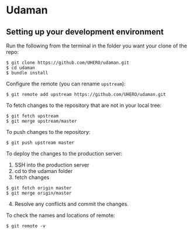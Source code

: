 Udaman
====

Setting up your development environment
----

Run the following from the terminal in the folder you want your clone of the repo:

```
$ git clone https://github.com/UHERO/udaman.git
$ cd udaman
$ bundle install
```

Configure the remote (you can rename `upstream`):
```
$ git remote add upstream https://github.com/UHERO/udaman.git
```

To fetch changes to the repository that are not in your local tree:
```
$ git fetch upstream
$ git merge upstream/master
```

To push changes to the repository:
```
$ git push upstream master
```

To deploy the changes to the production server:
1.  SSH into the production server
2.  cd to the udaman folder
3.  fetch changes
```
$ git fetch origin master
$ git merge origin/master
```
4.  Resolve any conflicts and commit the changes.

To check the names and locations of remote:
```
$ git remote -v
```
